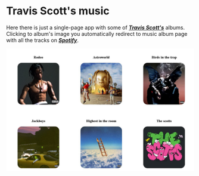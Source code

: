 # Travis Scott's music

Here there is just a single-page app with some of [***Travis Scott's***](https://en.wikipedia.org/wiki/Travis_Scott) albums. 
Clicking to album's image you automatically redirect to music album page with all the tracks on [***Spotify***](https://www.spotify.com/us/).


![](/albums.JPG)
